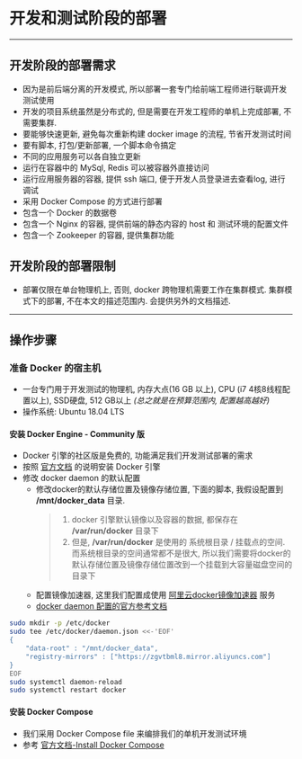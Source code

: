 # 开发和测试阶段的部署
---

## 开发阶段的部署需求
* 因为是前后端分离的开发模式, 所以部署一套专门给前端工程师进行联调开发测试使用
* 开发的项目系统虽然是分布式的, 但是需要在开发工程师的单机上完成部署, 不需要集群.
* 要能够快速更新, 避免每次重新构建 docker image 的流程, 节省开发测试时间
* 要有脚本, 打包/更新部署, 一个脚本命令搞定
* 不同的应用服务可以各自独立更新
* 运行在容器中的 MySql, Redis 可以被容器外直接访问
* 运行应用服务器的容器, 提供 ssh 端口, 便于开发人员登录进去查看log, 进行调试
* 采用 Docker Compose 的方式进行部署
* 包含一个 Docker 的数据卷
* 包含一个 Nginx 的容器, 提供前端的静态内容的 host 和 测试环境的配置文件
* 包含一个 Zookeeper 的容器, 提供集群功能

## 开发阶段的部署限制
* 部署仅限在单台物理机上, 否则, docker 跨物理机需要工作在集群模式. 集群模式下的部署, 不在本文的描述范围内. 会提供另外的文档描述.

---

## 操作步骤

### 准备 Docker 的宿主机
* 一台专门用于开发测试的物理机, 内存大点(16 GB 以上), CPU (i7 4核8线程配置以上), SSD硬盘, 512 GB以上 _(总之就是在预算范围内, 配置越高越好)_
* 操作系统: Ubuntu 18.04 LTS

#### 安装 Docker Engine - Community 版
* Docker 引擎的社区版是免费的, 功能满足我们开发测试部署的需求
* 按照 [官方文档](https://docs.docker.com/install/linux/docker-ce/ubuntu/) 的说明安装 Docker 引擎
* 修改 docker daemon 的默认配置
    * 修改docker的默认存储位置及镜像存储位置, 下面的脚本, 我假设配置到 **/mnt/docker_data** 目录. 
        > 1. docker 引擎默认镜像以及容器的数据, 都保存在 **/var/run/docker** 目录下
        > 1. 但是, **/var/run/docker** 是使用的 系统根目录 / 挂载点的空间. 而系统根目录的空间通常都不是很大, 所以我们需要将docker的默认存储位置及镜像存储位置改到一个挂载到大容量磁盘空间的目录下
    * 配置镜像加速器, 这里我们配置成使用 [阿里云docker镜像加速器](https://cr.console.aliyun.com/cn-hangzhou/instances/mirrors) 服务
    * [docker daemon 配置的官方参考文档](https://docs.docker.com/engine/reference/commandline/dockerd/#daemon-configuration-file)

```bash
sudo mkdir -p /etc/docker
sudo tee /etc/docker/daemon.json <<-'EOF'
{
    "data-root" : "/mnt/docker_data",
    "registry-mirrors" : ["https://zgvtbml8.mirror.aliyuncs.com"]
}
EOF
sudo systemctl daemon-reload
sudo systemctl restart docker
```

#### 安装 Docker Compose
* 我们采用 Docker Compose file 来编排我们的单机开发测试环境
* 参考 [官方文档-Install Docker Compose](https://docs.docker.com/compose/install/)

